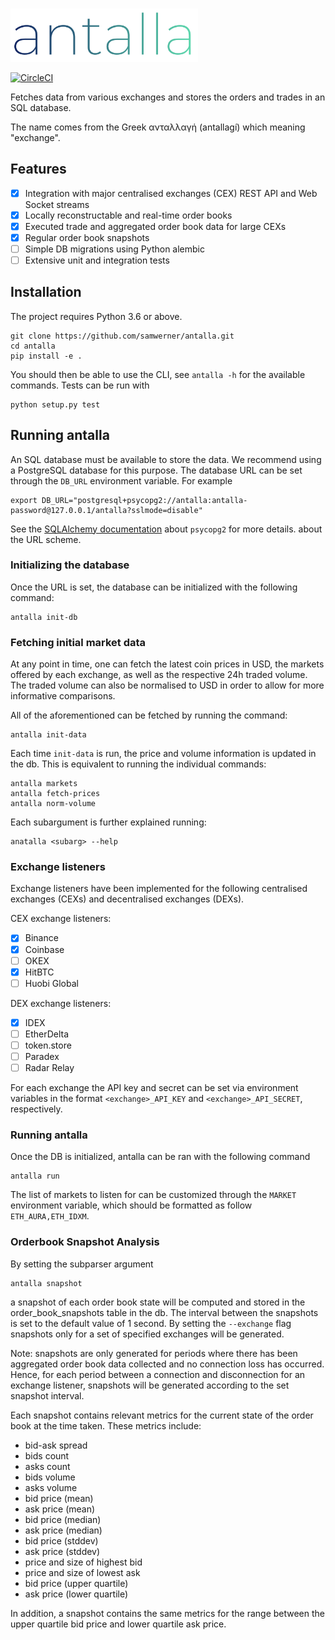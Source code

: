 #

<img src="images/logo.svg" width="300">

[![CircleCI](https://circleci.com/gh/samwerner/antalla.svg?style=svg&circle-token=117f2cd4908b4eddd036d9b612e347420690efa9)](https://circleci.com/gh/samwerner/antalla)

Fetches data from various exchanges and stores the orders and trades in an SQL database.

The name comes from the Greek ανταλλαγή (antallagí) which meaning "exchange".

## Features
- [x] Integration with major centralised exchanges (CEX) REST API and Web Socket streams
- [x] Locally reconstructable and real-time order books
- [x] Executed trade and aggregated order book data for large CEXs
- [x] Regular order book snapshots
- [ ] Simple DB migrations using Python alembic
- [ ] Extensive unit and integration tests

## Installation

The project requires Python 3.6 or above.

```
git clone https://github.com/samwerner/antalla.git
cd antalla
pip install -e .
```

You should then be able to use the CLI, see `antalla -h` for the available commands.
Tests can be run with

```
python setup.py test
```

## Running antalla

An SQL database must be available to store the data.
We recommend using a PostgreSQL database for this purpose.
The database URL can be set through the `DB_URL` environment variable. For example

```
export DB_URL="postgresql+psycopg2://antalla:antalla-password@127.0.0.1/antalla?sslmode=disable"
```

See the [SQLAlchemy documentation][1] about `psycopg2` for more details. about the URL scheme.

### Initializing the database

Once the URL is set, the database can be initialized with the following command:

```
antalla init-db
```

### Fetching initial market data

At any point in time, one can fetch the latest coin prices in USD, the markets offered by each exchange, as well as the respective 24h traded volume.
The traded volume can also be normalised to USD in order to allow for more informative comparisons.

All of the aforementioned can be fetched by running the command:

```
antalla init-data
```

Each time `init-data` is run, the price and volume information is updated in the db.
This is equivalent to running the individual commands:

```
antalla markets
antalla fetch-prices
antalla norm-volume
```

Each subargument is further explained running:

```
anatalla <subarg> --help
```

### Exchange listeners

Exchange listeners have been implemented for the following centralised exchanges (CEXs) and decentralised exchanges (DEXs).

CEX exchange listeners:
- [x] Binance
- [x] Coinbase
- [ ] OKEX
- [x] HitBTC
- [ ] Huobi Global

DEX exchange listeners:
- [x] IDEX
- [ ] EtherDelta
- [ ] token.store
- [ ] Paradex
- [ ] Radar Relay

For each exchange the API key and secret can be set via environment variables in the format `<exchange>_API_KEY` and `<exchange>_API_SECRET`, respectively.


### Running antalla

Once the DB is initialized, antalla can be ran with the following command

```
antalla run
```

The list of markets to listen for can be customized through the `MARKET` environment variable, which should be formatted as follow `ETH_AURA,ETH_IDXM`.

### Orderbook Snapshot Analysis

By setting the subparser argument

```
antalla snapshot
```

a snapshot of each order book state will be computed and stored in the order_book_snapshots table in the db. The interval between the snapshots is set to the default value of 1 second. By setting the `--exchange` flag snapshots only for a set of specified exchanges will be generated.

Note: snapshots are only generated for periods where there has been aggregated order book data collected and no connection loss has occurred. Hence, for each period between a connection and disconnection for an exchange listener, snapshots will be generated according to the set snapshot interval.

Each snapshot contains relevant metrics for the current state of the order book at the time taken. These metrics include:
* bid-ask spread
* bids count
* asks count
* bids volume
* asks volume
* bid price (mean)
* ask price (mean)
* bid price (median)
* ask price (median)
* bid price (stddev)
* ask price (stddev)
* price and size of highest bid
* price and size of lowest ask 
* bid price (upper quartile)
* ask price (lower quartile)

In addition, a snapshot contains the same metrics for the range between the upper quartile bid price and lower quartile ask price.


[1]: https://docs.sqlalchemy.org/en/latest/dialects/postgresql.html#module-sqlalchemy.dialects.postgresql.psycopg2
